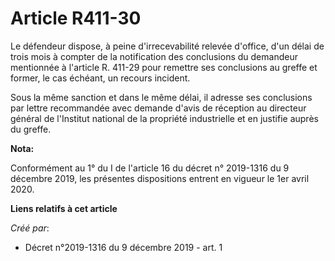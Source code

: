 # Article R411-30

Le défendeur dispose, à peine d'irrecevabilité relevée d'office, d'un délai de trois mois à compter de la notification des
conclusions du demandeur mentionnée à l'article R. 411-29 pour remettre ses conclusions au greffe et former, le cas échéant,
un recours incident.

Sous la même sanction et dans le même délai, il adresse ses conclusions par lettre recommandée avec demande d'avis de
réception au directeur général de l'Institut national de la propriété industrielle et en justifie auprès du greffe.

**Nota:**

Conformément au 1° du I de l'article 16 du décret n° 2019-1316 du 9 décembre 2019, les présentes dispositions entrent en
vigueur le 1er avril 2020.

**Liens relatifs à cet article**

_Créé par_:

  - Décret n°2019-1316 du 9 décembre 2019 - art. 1
